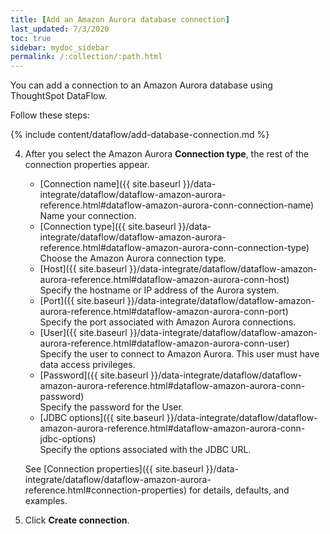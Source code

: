 ```yaml
---
title: [Add an Amazon Aurora database connection]
last_updated: 7/3/2020
toc: true
sidebar: mydoc_sidebar
permalink: /:collection/:path.html
---
```

You can add a connection to an Amazon Aurora database using ThoughtSpot DataFlow.

Follow these steps:

{% include content/dataflow/add-database-connection.md %}

4. After you select the Amazon Aurora **Connection type**, the rest of the connection properties appear.

   * [Connection name]({{ site.baseurl }}/data-integrate/dataflow/dataflow-amazon-aurora-reference.html#dataflow-amazon-aurora-conn-connection-name)<br/>Name your connection.
   * [Connection type]({{ site.baseurl }}/data-integrate/dataflow/dataflow-amazon-aurora-reference.html#dataflow-amazon-aurora-conn-connection-type)<br/>Choose the Amazon Aurora connection type.
   * [Host]({{ site.baseurl }}/data-integrate/dataflow/dataflow-amazon-aurora-reference.html#dataflow-amazon-aurora-conn-host)<br/>Specify the hostname or IP address of the Aurora system.
   * [Port]({{ site.baseurl }}/data-integrate/dataflow/dataflow-amazon-aurora-reference.html#dataflow-amazon-aurora-conn-port)<br/>Specify the port associated with Amazon Aurora connections.
   * [User]({{ site.baseurl }}/data-integrate/dataflow/dataflow-amazon-aurora-reference.html#dataflow-amazon-aurora-conn-user)<br/>Specify the user to connect to Amazon Aurora. This user must have data access privileges.
   * [Password]({{ site.baseurl }}/data-integrate/dataflow/dataflow-amazon-aurora-reference.html#dataflow-amazon-aurora-conn-password)<br/>Specify the password for the User.
   * [JDBC options]({{ site.baseurl }}/data-integrate/dataflow/dataflow-amazon-aurora-reference.html#dataflow-amazon-aurora-conn-jdbc-options)<br/>Specify the options associated with the JDBC URL.

   See [Connection properties]({{ site.baseurl }}/data-integrate/dataflow/dataflow-amazon-aurora-reference.html#connection-properties) for details, defaults, and examples.

5. Click **Create connection**.   
